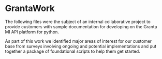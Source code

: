 # GrantaWork

The following files were the subject of an internal collaborative project to provide customers with sample documentation for developing on the Granta MI API platform for python. 

As part of this work we identified major areas of interest for our customer base from surveys involving ongoing and potential implementations and put together a package of foundational scripts to help them get started. 
